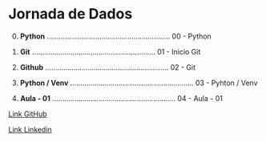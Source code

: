 # Jornada de Dados

0) **Python**      ............................................................. 00 - Python
 
1) **Git**      ............................................................. 01 - Inicio Git

2) **Github**   ............................................................. 02 - Git 

3) **Python / Venv**   ............................................................. 03 - Pyhton / Venv

4) **Aula - 01**   ............................................................. 04 - Aula - 01





[Link GitHub](https://github.com/thiagogodeguesi)

[Link Linkedin](https://www.linkedin.com/in/thiagogodeguesi/)
